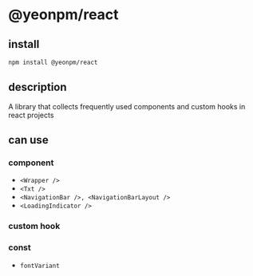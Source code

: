 # @yeonpm/react

## install

```bash
npm install @yeonpm/react
```

## description

A library that collects frequently used components and custom hooks in react projects

## can use

### component

- `<Wrapper />`
- `<Txt />`
- `<NavigationBar />, <NavigationBarLayout />`
- `<LoadingIndicator />`

### custom hook

<!-- - `useDebounce`
- `useInterval`
- `useOutsideClick`
- `useScrollLock`
- `useScrollLock` -->

### const

- `fontVariant`
